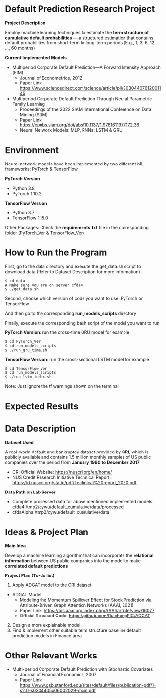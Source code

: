 # Default Prediction Research Project

**Project Description**

Employ machine learning techniques to estimate the **term structure of cumulative default probabilities** — a structured estimation that contains default probabilities from short-term to long-term periods (E.g., 1, 3, 6, 12, ..., 60 months)

**Current Implemented Models**

* Multiperiod Corporate Default Prediction—A Forward Intensity Approach (FIM)
  * Journal of Econometrics, 2012
  * Paper Link: https://www.sciencedirect.com/science/article/pii/S0304407612001145
* Multiperiod Corporate Default Prediction Through Neural Parametric Family Learning
  * Proceedings of the 2022 SIAM International Conference on Data Mining (SDM)
  * Paper Link: https://epubs.siam.org/doi/abs/10.1137/1.9781611977172.36
  * Neural Network Models: MLP, RNNs: LSTM & GRU

# Environment

Neural network models have been implemented by two different ML frameworks: PyTorch & TensorFlow 

**PyTorch Version**
* Python 3.8
* PyTorch 1.10.2

**TensorFlow Version**
* Python 3.7
* TensorFlow 1.15.0

Other Packages: Check the **requirements.txt** file in the corresponding folder (PyTorch_Ver & TensorFlow_Ver)

# How to Run the Program

First, go to the data directory and execute the get_data.sh script to download data (Refer to Dataset Description for more information)

```
$ cd data
# Make sure you are on server cfda4
$ ./get_data.sh
```

Second, choose which version of code you want to use: PyTorch or TensorFlow

And then go to the corresponding **run_models_scripts** directory

Finally, execute the corresponding bash script of the model you want to run

**PyTorch Version**: run the cross-time GRU model for example
```
$ cd PyTorch_Ver
$ cd run_models_scripts
$ ./run_gru_time.sh
```

**TensorFlow Version**: run the cross-sectional LSTM model for example
```
$ cd TensorFlow_Ver
$ cd run_models_scripts
$ ./run_lstm_index.sh
```
Note: Just ignore the tf warnings shown on the terminal

# Expected Results

# Data Description
**Dataset Used**

A real-world default and bankruptcy dataset provided by **CRI**, which is publicly available and contains 1.5 million monthly samples of US public companies over the period from **January 1990 to December 2017**

* CRI Official Website: https://nuscri.org/en/home/
* NUS Credit Research Initiative Technical Report: https://d.nuscri.org/static/pdf/Technical%20report_2020.pdf

**Data Path on Lab Server**
* Complete processed data for above mentioned implemented models: cfda4:/tmp2/cywu/default_cumulative/data/processed
* cfdaAlpha:/tmp2/cywu/default_cumulative/data

# Ideas & Project Plan
**Main Idea**

Develop a machine learning algorithm that can incorporate the **relational information** between US public companies into the model to make **correlated default predictions**

**Project Plan (To-do list)**
1. Apply ADGAT model to the CRI dataset
  * ADGAT Model
    * Modeling the Momentum Spillover Effect for Stock Prediction via Attribute-Driven Graph Attention Networks (AAAI, 2021)
    * Paper Link: https://ojs.aaai.org/index.php/AAAI/article/view/16077
    * Official Released Code: https://github.com/RuichengFIC/ADGAT
2. Design a more explainable model
3. Find & implement other suitable term structure baseline default prediction models in Finance area

# Other Relevant Works
* Multi-period Corporate Default Prediction with Stochastic Covariates
  * Journal of Financial Economics, 2007
  * Paper Link: https://www.gsb.stanford.edu/sites/default/files/publication-pdf/1-s2.0-s0304405x06002029-main.pdf


